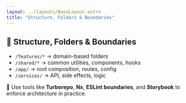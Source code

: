```yaml
---
layout: ../layouts/BaseLayout.astro
title: "Structure, Folders & Boundaries"
---
```


## 🏢 Structure, Folders & Boundaries

- `/features/*` → domain-based folders
- `/shared/*` → common utilities, components, hooks
- `/app/` → root composition, routes, config
- `/services/` → API, side effects, logic

📌 Use tools like **Turborepo**, **Nx**, **ESLint boundaries**, and **Storybook** to enforce architecture in practice.